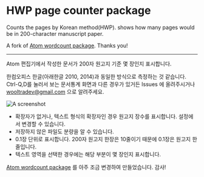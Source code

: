 # HWP page counter package

Counts the pages by Korean method(HWP). shows how many pages would be in 200-character manuscript paper.

A fork of [Atom wordcount package](https://github.com/nesQuick/atom-wordcount). Thanks you!

-----

Atom 편집기에서 작성한 문서가 200자 원고지 기준 몇 장인지 표시합니다.

한컴오피스 한글(아래한글 2010, 2014)과 동일한 방식으로 측정하는 것 같습니다. Ctrl-Q,D를 눌러서 보는 문서통계 화면과
다른 경우가 있거든 Issues 에 올려주시거나 wooltradev@gmail.com 으로 알려주세요.

![A screenshot](https://cloud.githubusercontent.com/assets/23469868/20591450/e3cf3bd8-b26b-11e6-885d-53cfca06c7db.png)

- 확장자가 없거나, 텍스트 형식의 확장자인 경우 원고지 장수를 표시합니다. 설정에서 변경할 수 있습니다.
- 저장하지 않은 파일도 분량을 알 수 있습니다.
- 0.1장 단위로 표시합니다. 200자 원고지 한장은 10줄이기 때문에 0.1장은 원고지 한 줄입니다.
- 텍스트 영역을 선택한 경우에는 해당 부분이 몇 장인지 표시합니다.

[Atom wordcount package](https://github.com/nesQuick/atom-wordcount) 를 아주 조금 변경하여 만들었습니다. 감사!
